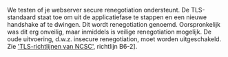 We testen of je webserver secure renegotiation ondersteunt. De TLS-standaard
 staat toe om uit de applicatiefase te stappen en een nieuwe handshake af te
 dwingen. Dit wordt renegotiation genoemd. Oorspronkelijk was dit erg 
onveilig, maar inmiddels is veilige renegotiation mogelijk. De oude 
uitvoering, d.w.z. insecure renegotiation, moet worden uitgeschakeld. Zie 
['TLS-richtlijnen van NCSC'](https://www.ncsc.nl/actueel/whitepapers/ict-beveiligingsrichtlijnen-voor-transport-layer-security-tls.html), richtlijn 
B6-2].
